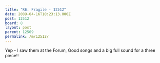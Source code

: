 ```yaml
---
title: "RE: Fragile - 12512"
date: 2009-04-16T10:23:13.000Z
post: 12512
board: 8
layout: post
parent: 12509
permalink: /m/12512/
---
```

Yep - I saw them at the Forum, Good songs and a big full sound for a three piece!!
